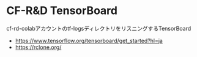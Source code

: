 # CF-R&D TensorBoard

cf-rd-colabアカウントのtf-logsディレクトリをリスニングするTensorBoard

* https://www.tensorflow.org/tensorboard/get_started?hl=ja
* https://rclone.org/